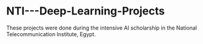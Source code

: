 # NTI---Deep-Learning-Projects
These projects were done during the intensive AI scholarship in the National Telecommunication Institute, Egypt.
